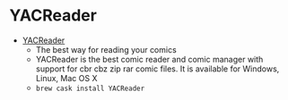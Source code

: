 # YACReader
- [YACReader](https://www.yacreader.com/)
  -  The best way for reading your comics
  - YACReader is the best comic reader and comic manager with support for cbr cbz zip rar comic files. It is available for Windows, Linux, Mac OS X
  - `brew cask install YACReader`
